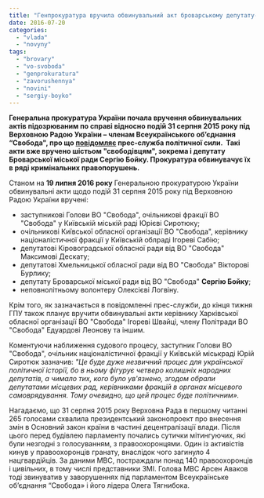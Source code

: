 ```yaml
---
title: "Генпрокуратура вручила обвинувальний акт броварському депутату-свободівцю"
date: 2016-07-20
categories: 
  - "vlada"
  - "novyny"
tags: 
  - "brovary"
  - "vo-svoboda"
  - "genprokuratura"
  - "zavorushennya"
  - "novini"
  - "sergiy-boyko"
---
```


**Генеральна прокуратура України почала вручення обвинувальних актів підозрюваним по справі відносно подій 31 серпня 2015 року під Верховною Радою України – членам Всеукраїнського об’єднання “Свобода", про що [повідомляє](http://svoboda.org.ua/news/events/00109684/) прес-служба політичної сили.  Такі акти вже вручено шістьом "свободівцям", зокрема і депутату Броварської міської ради Сергію Бойку. Прокуратура обвинувачує їх в ряді кримінальних правопорушень.**

Станом на **19 липня 2016 року** Генеральною прокуратурою України  обвинувальні акти щодо подій 31 серпня 2015 року під Верховною Радою України вручені:

- заступникові Голови ВО "Свобода", очільникові фракції ВО "Свобода" у Київській міській раді Юрієві Сиротюку;
- очільникові Київської обласної організації ВО "Свобода", керівнику націоналістичної фракції у Київській облраді Ігореві Сабію;
- депутатові Кіровоградської обласної ради від ВО "Свобода" Максимові Дескату;
- депутатові Хмельницької обласної ради від ВО "Свобода" Вікторові Бурлику;
- депутату Броварської міської ради від ВО "Свобода" **Сергію Бойку**;
- неповнолітньому волонтеру Олексієві Логвіну.

Крім того, як зазначається в повідомленні прес-служби, до кінця тижня ГПУ також планує вручити обвинувальні акти керівнику Харківської обласної організації ВО "Свобода" Ігореві Швайці, члену Політради ВО "Свобода" Едуардові Леонову та іншим.

Коментуючи наближення судового процесу, заступник Голови ВО "Свобода", очільник націоналістичної фракції у Київській міськраді Юрій Сиротюк зазначив: _"Це буде дуже незвичний процес для української політичної історії, бо в ньому фігурує четверо колишніх народних депутатів, а чимало тих, кого було ув'язнено, згодом обрали депутатами місцевих рад, керівниками фракцій в органах місцевого самоврядування. Тому очевидно, що цей процес буде політичним»._

Нагадаємо, що 31 серпня 2015 року Верховна Рада в першому читанні 265 голосами схвалила президентський законопроект про внесення змін в Основний закон країни в частині децентралізації влади. Після цього перед будівлею парламенту почались сутички мітингуючих, які були незгодні з голосуванням, з правоохоронцями. Один із активістів кинув у правоохоронців гранату, внаслідок чого загинуло 4 нацгвардійців. За даними МВС, постраждали понад 140 правоохоронців і цивільних, в тому числі представники ЗМІ. Голова МВС Арсен Аваков тоді звинуватив у заворушеннях під парламентом Всеукраїнське об’єднання “Свобода» і його лідера Олега Тягнибока.
